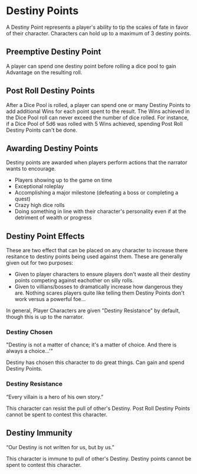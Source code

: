 # Destiny Points

A Destiny Point represents a player's ability to tip the scales of fate in favor of their character. Characters can hold up to a maximum of 3 destiny points.

## Preemptive Destiny Point

A player can spend one destiny point before rolling a dice pool to gain Advantage on the resulting roll.

## Post Roll Destiny Points

After a Dice Pool is rolled, a player can spend one or many Destiny Points to add additional Wins for each point spent to the result. The Wins achieved in the Dice Pool roll can never exceed the number of dice rolled. For instance, if a Dice Pool of 5d6 was rolled with 5 Wins achieved, spending Post Roll Destiny Points can't be done.

## Awarding Destiny Points

Destiny points are awarded when players perform actions that the narrator wants to encourage.

- Players showing up to the game on time
- Exceptional roleplay
- Accomplishing a major milestone (defeating a boss or completing a quest)
- Crazy high dice rolls
- Doing something in line with their character's personality even if at the detriment of wealth or progress

## Destiny Point Effects

These are two effect that can be placed on any character to increase there resitance to destiny points being used against them. These are generally given out for two purposes:

- Given to player characters to ensure players don't waste all their destiny points competing against eachother on silly rolls.
- Given to villians/bosses to dramatically increase how dangerous they are. Nothing scares players quite like telling them Destiny Points don't work versus a powerful foe...

In general, Player Characters are given "Destiny Resistance" by default, though this is up to the narrator.

### Destiny Chosen

"Destiny is not a matter of chance; it's a matter of choice. And there is always a choice...'"

Destiny has chosen this character to do great things. Can gain and spend Destiny Points.

### Destiny Resistance

“Every villain is a hero of his own story.”

This character can resist the pull of other's Destiny. Post Roll Destiny Points cannot be spent to contest this character.

## Destiny Immunity

“Our Destiny is not written for us, but by us.”

This character is immune to pull of other's Destiny. Destiny points cannot be spent to contest this character.

